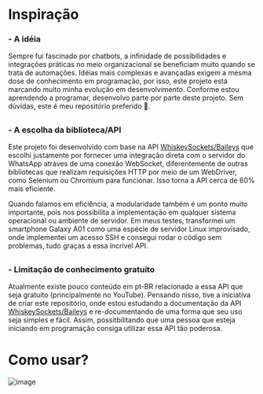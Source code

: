 # Inspiração

### - A idéia
Sempre fui fascinado por chatbots, a infinidade de possibilidades e integrações práticas no meio organizacional se beneficiam muito quando se trata de automações. Idéias mais complexas e avançadas exigem a mesma dose de conhecimento em programação, por isso, este projeto está marcando muito minha evolução em desenvolvimento. Conforme estou aprendendo a programar, desenvolvo parte por parte deste projeto. Sem dúvidas, este é meu repositório preferido 🙂.

##

### - A escolha da biblioteca/API
Este projeto foi desenvolvido com base na API [WhiskeySockets/Baileys](https://github.com/WhiskeySockets/Baileys) que escolhi justamente por fornecer uma integração direta com o servidor do WhatsApp atráves de uma conexão WebSocket, diferentemente de outras bibliotecas que realizam requisições HTTP por meio de um WebDriver, como Selenium ou Chromium para funcionar. Isso torna a API cerca de 60% mais eficiente.

Quando falamos em eficiência, a modularidade também é um ponto muito importante, pois nos possibilita a implementação em qualquer sistema operacional ou ambiente de servidor. Em meus testes, transformei um smartphone Galaxy A01 como uma espécie de servidor Linux improvisado, onde implementei um acesso SSH e consegui rodar o código sem problemas, tudo graças a essa incrível API.

##

### - Limitação de conhecimento gratuíto
Atualmente existe pouco conteúdo em pt-BR relacionado a essa API que seja gratuíto (principalmente no YouTube). Pensando nisso, tive a iniciativa de criar este repositório, onde estou estudando a documentação da API [WhiskeySockets/Baileys](https://github.com/WhiskeySockets/Baileys) e re-documentando de uma forma que seu uso seja simples e fácil. Assim, possitbilitando que uma pessoa que esteja iniciando em programação consiga utilizar essa API tão poderosa. 

# Como usar?

![image](https://github.com/josu-liveira/bot-zap/assets/167824520/f72b8c1d-a5b4-4157-b44b-bd9ceb84b84e)

